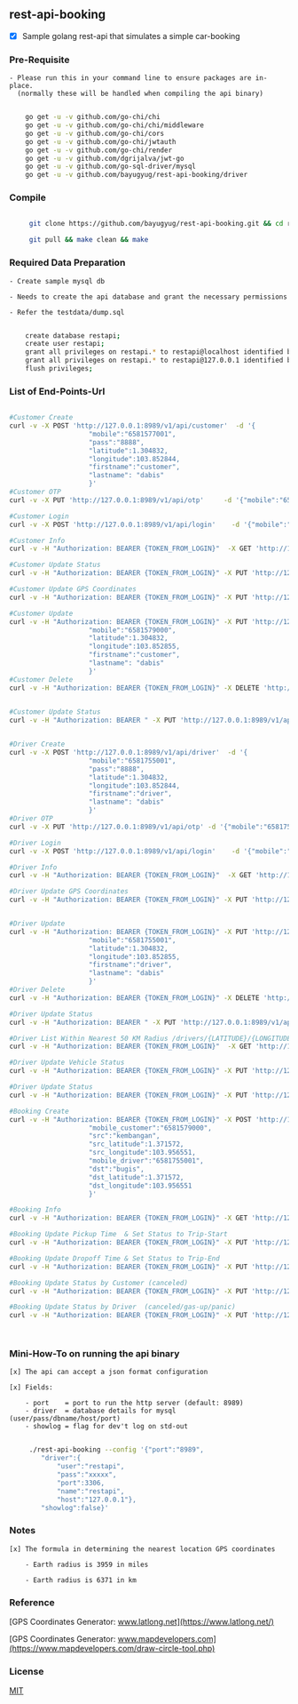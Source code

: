 ## rest-api-booking

* [x] Sample golang rest-api that simulates a simple car-booking


### Pre-Requisite
	
	- Please run this in your command line to ensure packages are in-place.
	  (normally these will be handled when compiling the api binary)
	
```sh

    go get -u -v github.com/go-chi/chi
    go get -u -v github.com/go-chi/chi/middleware
    go get -u -v github.com/go-chi/cors
    go get -u -v github.com/go-chi/jwtauth
    go get -u -v github.com/go-chi/render
	go get -u -v github.com/dgrijalva/jwt-go
	go get -u -v github.com/go-sql-driver/mysql
	go get -u -v github.com/bayugyug/rest-api-booking/driver

```

### Compile

```sh

     git clone https://github.com/bayugyug/rest-api-booking.git && cd rest-api-booking

     git pull && make clean && make

```

### Required Data Preparation

    - Create sample mysql db
	
	- Needs to create the api database and grant the necessary permissions
	
	- Refer the testdata/dump.sql
	
```sh

	create database restapi;
	create user restapi;
	grant all privileges on restapi.* to restapi@localhost identified by 'xxxx';
	grant all privileges on restapi.* to restapi@127.0.0.1 identified by 'xxxx';
	flush privileges;

```

### List of End-Points-Url


```sh

#Customer Create
curl -v -X POST 'http://127.0.0.1:8989/v1/api/customer'  -d '{
					"mobile":"6581577001",
					"pass":"8888",
					"latitude":1.304832,
					"longitude":103.852844,
					"firstname":"customer",
					"lastname": "dabis"
					}'
#Customer OTP
curl -v -X PUT 'http://127.0.0.1:8989/v1/api/otp'     -d '{"mobile":"6581577001","otp":"07814","type":"customer"}'

#Customer Login			
curl -v -X POST 'http://127.0.0.1:8989/v1/api/login'    -d '{"mobile":"6581577001","pass":"8888","type":"customer"}'

#Customer Info	
curl -v -H "Authorization: BEARER {TOKEN_FROM_LOGIN}"  -X GET 'http://127.0.0.1:8989/v1/api/customer/6581577001' 

#Customer Update Status
curl -v -H "Authorization: BEARER {TOKEN_FROM_LOGIN}" -X PUT 'http://127.0.0.1:8989/v1/api/password/customer'   -d '{"mobile":"6581577001","pass":"1234"}'

#Customer Update GPS Coordinates	
curl -v -H "Authorization: BEARER {TOKEN_FROM_LOGIN}" -X PUT 'http://127.0.0.1:8989/v1/api/location'   -d '{"mobile":"6581577001","type":"customer","latitude":1.35821,"longitude":103.85615}'

#Customer Update
curl -v -H "Authorization: BEARER {TOKEN_FROM_LOGIN}" -X PUT 'http://127.0.0.1:8989/v1/api/customer'  -d '{
					"mobile":"6581579000",
					"latitude":1.304832,
					"longitude":103.852855,
					"firstname":"customer",
					"lastname": "dabis"
					}'
#Customer Delete	
curl -v -H "Authorization: BEARER {TOKEN_FROM_LOGIN}" -X DELETE 'http://127.0.0.1:8989/v1/api/customer'   -d '{"mobile":"6581579000","type":"customer"}'

 
#Customer Update Status		
curl -v -H "Authorization: BEARER " -X PUT 'http://127.0.0.1:8989/v1/api/status/customer'   -d '{"mobile":"6581579001","status":"active"}'


#Driver Create
curl -v -X POST 'http://127.0.0.1:8989/v1/api/driver'  -d '{
					"mobile":"6581755001",
					"pass":"8888",
					"latitude":1.304832,
					"longitude":103.852844,
					"firstname":"driver",
					"lastname": "dabis"
					}'
#Driver OTP
curl -v -X PUT 'http://127.0.0.1:8989/v1/api/otp' -d '{"mobile":"6581755001","otp":"03790","type":"driver"}'

#Driver Login			
curl -v -X POST 'http://127.0.0.1:8989/v1/api/login'    -d '{"mobile":"6581755001","pass":"8888","type":"driver"}'

#Driver Info	
curl -v -H "Authorization: BEARER {TOKEN_FROM_LOGIN}"  -X GET 'http://127.0.0.1:8989/v1/api/driver/6581755001' 

#Driver Update GPS Coordinates	
curl -v -H "Authorization: BEARER {TOKEN_FROM_LOGIN}" -X PUT 'http://127.0.0.1:8989/v1/api/location'   -d '{"mobile":"6581755001","type":"driver","latitude":1.35991,"longitude":102.85615}'


#Driver Update
curl -v -H "Authorization: BEARER {TOKEN_FROM_LOGIN}" -X PUT 'http://127.0.0.1:8989/v1/api/driver'  -d '{
					"mobile":"6581755001",
					"latitude":1.304832,
					"longitude":103.852855,
					"firstname":"driver",
					"lastname": "dabis"
					}'
#Driver Delete	
curl -v -H "Authorization: BEARER {TOKEN_FROM_LOGIN}" -X DELETE 'http://127.0.0.1:8989/v1/api/driver'   -d '{"mobile":"6581755001","type":"driver"}'

#Driver Update Status		
curl -v -H "Authorization: BEARER " -X PUT 'http://127.0.0.1:8989/v1/api/status/driver'   -d '{"mobile":"6581755001","status":"active"}'

#Driver List Within Nearest 50 KM Radius /drivers/{LATITUDE}/{LONGITUDE}
curl -v -H "Authorization: BEARER {TOKEN_FROM_LOGIN}"  -X GET 'http://127.0.0.1:8989/v1/api/drivers/1.336209/103.737326'     

#Driver Update Vehicle Status
curl -v -H "Authorization: BEARER {TOKEN_FROM_LOGIN}" -X PUT 'http://127.0.0.1:8989/v1/api/vehiclestatus'   -d '{"mobile":"6581755001","status":"canceled","latitude":1.35991,"longitude":102.85615}'

#Driver Update Status
curl -v -H "Authorization: BEARER {TOKEN_FROM_LOGIN}" -X PUT 'http://127.0.0.1:8989/v1/api/password/driver'   -d '{"mobile":"6581755001","pass":"1234"}'

#Booking Create
curl -v -H "Authorization: BEARER {TOKEN_FROM_LOGIN}" -X POST 'http://127.0.0.1:8989/v1/api/booking'  -d '{
					"mobile_customer":"6581579000",
					"src":"kembangan",
					"src_latitude":1.371572,
					"src_longitude":103.956551,
					"mobile_driver":"6581755001",
					"dst":"bugis",
					"dst_latitude":1.371572,
					"dst_longitude":103.956551
					}'

#Booking Info
curl -v -H "Authorization: BEARER {TOKEN_FROM_LOGIN}" -X GET 'http://127.0.0.1:8989/v1/api/booking/4'   

#Booking Update Pickup Time  & Set Status to Trip-Start
curl -v -H "Authorization: BEARER {TOKEN_FROM_LOGIN}" -X PUT 'http://127.0.0.1:8989/v1/api/booking/pickup-time/4'   

#Booking Update Dropoff Time & Set Status to Trip-End
curl -v -H "Authorization: BEARER {TOKEN_FROM_LOGIN}" -X PUT 'http://127.0.0.1:8989/v1/api/booking/dropoff-time/4'   

#Booking Update Status by Customer (canceled)
curl -v -H "Authorization: BEARER {TOKEN_FROM_LOGIN}" -X PUT 'http://127.0.0.1:8989/v1/api/booking/status/customer/4'   

#Booking Update Status by Driver  (canceled/gas-up/panic)
curl -v -H "Authorization: BEARER {TOKEN_FROM_LOGIN}" -X PUT 'http://127.0.0.1:8989/v1/api/booking/status/driver/4/{canceled|gas-up|panic}' 




```


### Mini-How-To on running the api binary

    [x] The api can accept a json format configuration
	
	[x] Fields:
	
		- port    = port to run the http server (default: 8989)
		- driver  = database details for mysql  (user/pass/dbname/host/port)
		- showlog = flag for dev't log on std-out
		
		
```sh

	 ./rest-api-booking --config '{"port":"8989",
		"driver":{
			"user":"restapi",
			"pass":"xxxxx",
			"port":3306,
			"name":"restapi",
			"host":"127.0.0.1"},
		"showlog":false}'


```

### Notes

	[x] The formula in determining the nearest location GPS coordinates
	
		- Earth radius is 3959 in miles
		
		- Earth radius is 6371 in km
		

### Reference

[GPS Coordinates Generator: www.latlong.net](https://www.latlong.net/)

[GPS Coordinates Generator: www.mapdevelopers.com](https://www.mapdevelopers.com/draw-circle-tool.php)


### License

[MIT](https://bayugyug.mit-license.org/)

